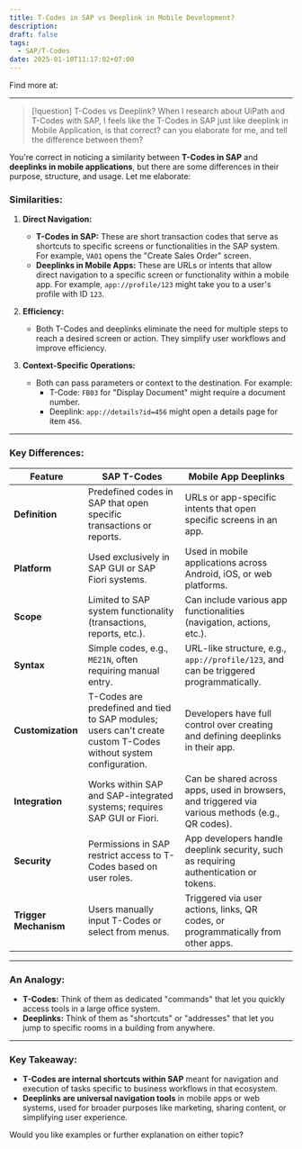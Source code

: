 ```yaml
---
title: T-Codes in SAP vs Deeplink in Mobile Development?
description: 
draft: false
tags:
  - SAP/T-Codes
date: 2025-01-10T11:17:02+07:00
---
```

Find more at:

---

>[!question] T-Codes vs Deeplink?
> When I research about UiPath and T-Codes with SAP, I feels like the T-Codes in SAP just like deeplink in Mobile Application, is that correct? can you elaborate for me, and tell the difference between them?


You're correct in noticing a similarity between **T-Codes in SAP** and **deeplinks in mobile applications**, but there are some differences in their purpose, structure, and usage. Let me elaborate:

### Similarities:

1. **Direct Navigation:**
    
    - **T-Codes in SAP:** These are short transaction codes that serve as shortcuts to specific screens or functionalities in the SAP system. For example, `VA01` opens the "Create Sales Order" screen.
    - **Deeplinks in Mobile Apps:** These are URLs or intents that allow direct navigation to a specific screen or functionality within a mobile app. For example, `app://profile/123` might take you to a user's profile with ID `123`.
2. **Efficiency:**
    
    - Both T-Codes and deeplinks eliminate the need for multiple steps to reach a desired screen or action. They simplify user workflows and improve efficiency.
3. **Context-Specific Operations:**
    
    - Both can pass parameters or context to the destination. For example:
        - T-Code: `FB03` for "Display Document" might require a document number.
        - Deeplink: `app://details?id=456` might open a details page for item `456`.

---

### Key Differences:

|Feature|SAP T-Codes|Mobile App Deeplinks|
|---|---|---|
|**Definition**|Predefined codes in SAP that open specific transactions or reports.|URLs or app-specific intents that open specific screens in an app.|
|**Platform**|Used exclusively in SAP GUI or SAP Fiori systems.|Used in mobile applications across Android, iOS, or web platforms.|
|**Scope**|Limited to SAP system functionality (transactions, reports, etc.).|Can include various app functionalities (navigation, actions, etc.).|
|**Syntax**|Simple codes, e.g., `ME21N`, often requiring manual entry.|URL-like structure, e.g., `app://profile/123`, and can be triggered programmatically.|
|**Customization**|T-Codes are predefined and tied to SAP modules; users can't create custom T-Codes without system configuration.|Developers have full control over creating and defining deeplinks in their app.|
|**Integration**|Works within SAP and SAP-integrated systems; requires SAP GUI or Fiori.|Can be shared across apps, used in browsers, and triggered via various methods (e.g., QR codes).|
|**Security**|Permissions in SAP restrict access to T-Codes based on user roles.|App developers handle deeplink security, such as requiring authentication or tokens.|
|**Trigger Mechanism**|Users manually input T-Codes or select from menus.|Triggered via user actions, links, QR codes, or programmatically from other apps.|

---

### An Analogy:

- **T-Codes:** Think of them as dedicated "commands" that let you quickly access tools in a large office system.
- **Deeplinks:** Think of them as "shortcuts" or "addresses" that let you jump to specific rooms in a building from anywhere.

---

### Key Takeaway:

- **T-Codes are internal shortcuts within SAP** meant for navigation and execution of tasks specific to business workflows in that ecosystem.
- **Deeplinks are universal navigation tools** in mobile apps or web systems, used for broader purposes like marketing, sharing content, or simplifying user experience.

Would you like examples or further explanation on either topic?